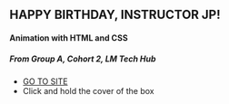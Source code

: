## HAPPY BIRTHDAY, INSTRUCTOR JP!

#### Animation with HTML and CSS
##### From Group A, Cohort 2, LM Tech Hub

* [GO TO SITE](https://debeemedia.github.io/happy_birthday_JP/)
* Click and hold the cover of the box